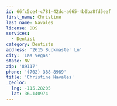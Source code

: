 ```yaml
---
id: 66fc5ce4-c781-42dc-a665-4b0ba8fd5eef
first_name: Christine
last_name: Navales
license: DDS
services:
  - Dentist
category: Dentists
address: '2615 Buckmaster Ln'
city: 'Las Vegas'
state: NV
zip: '89117'
phone: '(702) 388-8989'
title: 'Christine Navales'
_geoloc:
  lng: -115.28205
  lat: 36.140974
---
```

